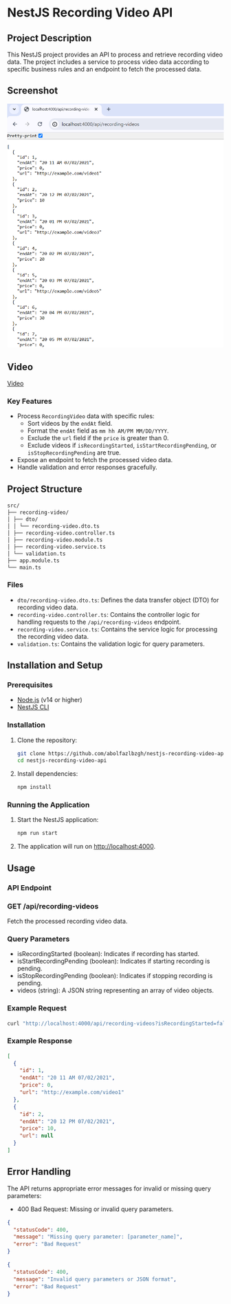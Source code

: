 # NestJS Recording Video API

## Project Description

This NestJS project provides an API to process and retrieve recording video data. The project includes a service to process video data according to specific business rules and an endpoint to fetch the processed data.

## Screenshot

!["Screenshot"](./Screenshot.png)

## Video

[Video](https://github.com/abolfazlbzgh/nestjs-recording-video-api/raw/main/video.mp4)

### Key Features

- Process `RecordingVideo` data with specific rules:
  - Sort videos by the `endAt` field.
  - Format the `endAt` field as `mm hh AM/PM MM/DD/YYYY`.
  - Exclude the `url` field if the `price` is greater than 0.
  - Exclude videos if `isRecordingStarted`, `isStartRecordingPending`, or `isStopRecordingPending` are true.
- Expose an endpoint to fetch the processed video data.
- Handle validation and error responses gracefully.

## Project Structure
```arduino
src/
├── recording-video/
│ ├── dto/
│ │ └── recording-video.dto.ts
│ ├── recording-video.controller.ts
│ ├── recording-video.module.ts
│ ├── recording-video.service.ts
│ └── validation.ts
├── app.module.ts
└── main.ts
```

### Files

- `dto/recording-video.dto.ts`: Defines the data transfer object (DTO) for recording video data.
- `recording-video.controller.ts`: Contains the controller logic for handling requests to the `/api/recording-videos` endpoint.
- `recording-video.service.ts`: Contains the service logic for processing the recording video data.
- `validation.ts`: Contains the validation logic for query parameters.

## Installation and Setup

### Prerequisites

- [Node.js](https://nodejs.org/en/download/) (v14 or higher)
- [NestJS CLI](https://docs.nestjs.com/cli/overview)

### Installation

1. Clone the repository:

   ```bash
   git clone https://github.com/abolfazlbzgh/nestjs-recording-video-api.git
   cd nestjs-recording-video-api
   ```

2. Install dependencies:
   ```bash
   npm install
   ```

### Running the Application

1. Start the NestJS application: 
   ```bash
   npm run start
   ```

2. The application will run on [http://localhost:4000](http://localhost:4000).

## Usage

### API Endpoint

### GET /api/recording-videos
Fetch the processed recording video data.

### Query Parameters

- isRecordingStarted (boolean): Indicates if recording has started.
- isStartRecordingPending (boolean): Indicates if starting recording is pending.
- isStopRecordingPending (boolean): Indicates if stopping recording is pending.
- videos (string): A JSON string representing an array of video objects.

### Example Request
```bash
curl "http://localhost:4000/api/recording-videos?isRecordingStarted=false&isStartRecordingPending=false&isStopRecordingPending=false&videos=[{\"endAt\":\"1625242800000\",\"price\":0,\"url\":\"http://example.com/video1\"},{\"endAt\":\"1625246400000\",\"price\":10,\"url\":\"http://example.com/video2\"}]"

```

### Example Response

```json
[
  { 
    "id": 1,
    "endAt": "20 11 AM 07/02/2021",
    "price": 0,
    "url": "http://example.com/video1"
  },
  {
    "id": 2,
    "endAt": "20 12 PM 07/02/2021",
    "price": 10,
    "url": null
  }
]
```


## Error Handling
The API returns appropriate error messages for invalid or missing query parameters:

- 400 Bad Request: Missing or invalid query parameters.
```json
{
  "statusCode": 400,
  "message": "Missing query parameter: [parameter_name]",
  "error": "Bad Request"
}
```
```json
{
  "statusCode": 400,
  "message": "Invalid query parameters or JSON format",
  "error": "Bad Request"
}
```
